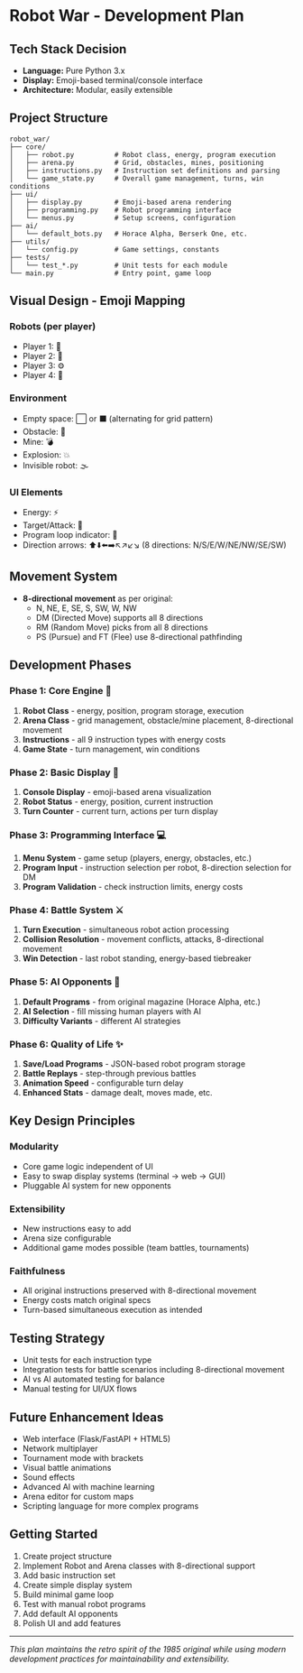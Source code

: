 # Robot War - Development Plan

## Tech Stack Decision
- **Language:** Pure Python 3.x
- **Display:** Emoji-based terminal/console interface
- **Architecture:** Modular, easily extensible

## Project Structure
```
robot_war/
├── core/
│   ├── robot.py          # Robot class, energy, program execution
│   ├── arena.py          # Grid, obstacles, mines, positioning
│   ├── instructions.py   # Instruction set definitions and parsing
│   └── game_state.py     # Overall game management, turns, win conditions
├── ui/
│   ├── display.py        # Emoji-based arena rendering
│   ├── programming.py    # Robot programming interface
│   └── menus.py          # Setup screens, configuration
├── ai/
│   └── default_bots.py   # Horace Alpha, Berserk One, etc.
├── utils/
│   └── config.py         # Game settings, constants
├── tests/
│   └── test_*.py         # Unit tests for each module
└── main.py               # Entry point, game loop
```

## Visual Design - Emoji Mapping
### Robots (per player)
- Player 1: 🤖
- Player 2: 🦾
- Player 3: ⚙️
- Player 4: 🔩

### Environment
- Empty space: ⬜ or ⬛ (alternating for grid pattern)
- Obstacle: 🧱
- Mine: 💣
- Explosion: 💥
- Invisible robot: 🌫️

### UI Elements
- Energy: ⚡
- Target/Attack: 🎯
- Program loop indicator: 🔄
- Direction arrows: ⬆️⬇️⬅️➡️↖️↗️↙️↘️ (8 directions: N/S/E/W/NE/NW/SE/SW)

## Movement System
- **8-directional movement** as per original:
  - N, NE, E, SE, S, SW, W, NW
  - DM (Directed Move) supports all 8 directions
  - RM (Random Move) picks from all 8 directions
  - PS (Pursue) and FT (Flee) use 8-directional pathfinding

## Development Phases

### Phase 1: Core Engine 🔧
1. **Robot Class** - energy, position, program storage, execution
2. **Arena Class** - grid management, obstacle/mine placement, 8-directional movement
3. **Instructions** - all 9 instruction types with energy costs
4. **Game State** - turn management, win conditions

### Phase 2: Basic Display 🎨
1. **Console Display** - emoji-based arena visualization
2. **Robot Status** - energy, position, current instruction
3. **Turn Counter** - current turn, actions per turn display

### Phase 3: Programming Interface 💻
1. **Menu System** - game setup (players, energy, obstacles, etc.)
2. **Program Input** - instruction selection per robot, 8-direction selection for DM
3. **Program Validation** - check instruction limits, energy costs

### Phase 4: Battle System ⚔️
1. **Turn Execution** - simultaneous robot action processing
2. **Collision Resolution** - movement conflicts, attacks, 8-directional movement
3. **Win Detection** - last robot standing, energy-based tiebreaker

### Phase 5: AI Opponents 🧠
1. **Default Programs** - from original magazine (Horace Alpha, etc.)
2. **AI Selection** - fill missing human players with AI
3. **Difficulty Variants** - different AI strategies

### Phase 6: Quality of Life ✨
1. **Save/Load Programs** - JSON-based robot program storage
2. **Battle Replays** - step-through previous battles
3. **Animation Speed** - configurable turn delay
4. **Enhanced Stats** - damage dealt, moves made, etc.

## Key Design Principles

### Modularity
- Core game logic independent of UI
- Easy to swap display systems (terminal → web → GUI)
- Pluggable AI system for new opponents

### Extensibility
- New instructions easy to add
- Arena size configurable
- Additional game modes possible (team battles, tournaments)

### Faithfulness
- All original instructions preserved with 8-directional movement
- Energy costs match original specs
- Turn-based simultaneous execution as intended

## Testing Strategy
- Unit tests for each instruction type
- Integration tests for battle scenarios including 8-directional movement
- AI vs AI automated testing for balance
- Manual testing for UI/UX flows

## Future Enhancement Ideas
- Web interface (Flask/FastAPI + HTML5)
- Network multiplayer
- Tournament mode with brackets
- Visual battle animations
- Sound effects
- Advanced AI with machine learning
- Arena editor for custom maps
- Scripting language for more complex programs

## Getting Started
1. Create project structure
2. Implement Robot and Arena classes with 8-directional support
3. Add basic instruction set
4. Create simple display system
5. Build minimal game loop
6. Test with manual robot programs
7. Add default AI opponents
8. Polish UI and add features

---
*This plan maintains the retro spirit of the 1985 original while using modern development practices for maintainability and extensibility.*
